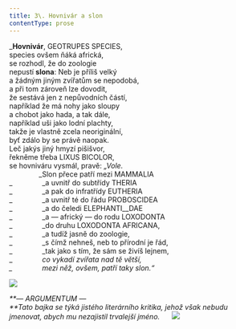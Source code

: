 ```yaml
---
title: 3\. Hovnivár a slon
contentType: prose
---
```


<section>

_**Hovnivár**, GEOTRUPES SPECIES,  
species ovšem ňáká africká,  
se rozhodl, že do zoologie  
nepustí **slona**: Neb je příliš velký  
a žádným jiným zvířatům se nepodobá,  
a při tom zároveň lze dovodit,  
že sestává jen z nepůvodních částí,  
například že má nohy jako sloupy  
a chobot jako hada, a tak dále,  
například uši jako lodní plachty,  
takže je vlastně zcela neoriginální,  
byť zdálo by se právě naopak.  
Leč jakýs jiný hmyzí pišišvor,  
řekněme třeba LIXUS BICOLOR,  
se hovniváru vysmál, pravě: _„Vole._  
               _Slon přece patří mezi MAMMALIA  
_               _a uvnitř do subtřídy THERIA  
_               _a pak do infratřídy EUTHERIA  
_               _a uvnitř té do řádu PROBOSCIDEA  
_               _a do čeledi ELEPHANTI__DAE  
_               _a — africký — do rodu LOXODONTA  
_               _do druhu LOXODONTA AFRICANA,  
_               _a tudíž jasně do zoologie,  
_               _s čímž nehneš, neb to přírodní je řád,  
_               _tak jako s tím, že sám se živíš lejnem,  
_               _co vykadí zvířata nad tě větší,  
_               _mezi něž, ovšem, patří taky slon.“__

  
  

![](../Images/003.jpg)

</section>

<section>

_**— ARGUMENTUM —  
**_Tato bajka se týká jistého literárního kritika, jehož však nebudu jmenovat, abych mu nezajistil trvalejší jméno._      **![](../Images/brouk.jpg)**_

</section>
